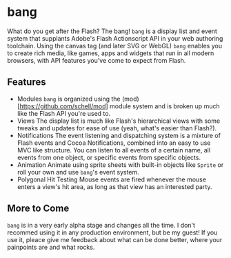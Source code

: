 bang
====
What do you get after the Flash? The bang!
`bang` is a display list and event system that supplants Adobe's 
Flash Actionscript API in your web authoring toolchain. 
Using the canvas tag (and later SVG or WebGL) `bang` enables you 
to create rich media, like games, apps and widgets that run in all 
modern browsers, with API features you've come to expect from Flash.

Features
--------
+   Modules
    `bang` is organized using the (mod)[https://github.com/schell/mod] 
    module system and is broken up much like the Flash API you're used to.
+   Views
    The display list is much like Flash's hierarchical views with some tweaks
    and updates for ease of use (yeah, what's easier than Flash?).
+   Notifications
    The event listening and dispatching system is a mixture of Flash events 
    and Cocoa Notifications, combined into an easy to use MVC like structure. 
    You can listen to all events of a certain name, all events from one object, 
    or specific events from specific objects.
+   Animation
    Animate using sprite sheets with built-in objects like `Sprite` or roll 
    your own and use `bang`'s event system.
+   Polygonal Hit Testing
    Mouse events are fired whenever the mouse enters a view's hit area, as 
    long as that view has an interested party.

More to Come
------------
`bang` is in a very early alpha stage and changes all the time. I don't recommed
using it in any production environment, but be my guest! If you use it, pleace give 
me feedback about what can be done better, where your painpoints are and what rocks.